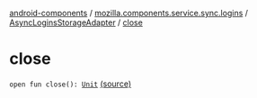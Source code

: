 [android-components](../../index.md) / [mozilla.components.service.sync.logins](../index.md) / [AsyncLoginsStorageAdapter](index.md) / [close](./close.md)

# close

`open fun close(): `[`Unit`](https://kotlinlang.org/api/latest/jvm/stdlib/kotlin/-unit/index.html) [(source)](https://github.com/mozilla-mobile/android-components/blob/master/components/service/sync-logins/src/main/java/mozilla/components/service/sync/logins/AsyncLoginsStorage.kt#L376)